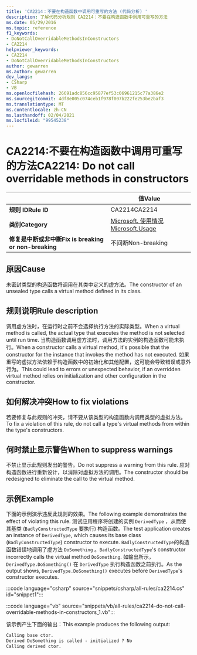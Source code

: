 ```yaml
---
title: 'CA2214：不要在构造函数中调用可重写的方法 (代码分析) '
description: 了解代码分析规则 CA2214：不要在构造函数中调用可重写的方法
ms.date: 05/29/2016
ms.topic: reference
f1_keywords:
- DoNotCallOverridableMethodsInConstructors
- CA2214
helpviewer_keywords:
- CA2214
- DoNotCallOverridableMethodsInConstructors
author: gewarren
ms.author: gewarren
dev_langs:
- CSharp
- VB
ms.openlocfilehash: 26691adc856cc95877ef53c06961215c77a386e2
ms.sourcegitcommit: 4df8e005c074ceb1f978f007b222fe253be2baf3
ms.translationtype: MT
ms.contentlocale: zh-CN
ms.lasthandoff: 02/04/2021
ms.locfileid: "99545238"
---
```

# <a name="ca2214-do-not-call-overridable-methods-in-constructors"></a><span data-ttu-id="aadef-103">CA2214:不要在构造函数中调用可重写的方法</span><span class="sxs-lookup"><span data-stu-id="aadef-103">CA2214: Do not call overridable methods in constructors</span></span>

| | <span data-ttu-id="aadef-104">值</span><span class="sxs-lookup"><span data-stu-id="aadef-104">Value</span></span> |
|-|-|
| <span data-ttu-id="aadef-105">**规则 ID**</span><span class="sxs-lookup"><span data-stu-id="aadef-105">**Rule ID**</span></span> |<span data-ttu-id="aadef-106">CA2214</span><span class="sxs-lookup"><span data-stu-id="aadef-106">CA2214</span></span>|
| <span data-ttu-id="aadef-107">**类别**</span><span class="sxs-lookup"><span data-stu-id="aadef-107">**Category**</span></span> |[<span data-ttu-id="aadef-108">Microsoft. 使用情况</span><span class="sxs-lookup"><span data-stu-id="aadef-108">Microsoft.Usage</span></span>](usage-warnings.md)|
| <span data-ttu-id="aadef-109">**修复是中断或非中断**</span><span class="sxs-lookup"><span data-stu-id="aadef-109">**Fix is breaking or non-breaking**</span></span> |<span data-ttu-id="aadef-110">不间断</span><span class="sxs-lookup"><span data-stu-id="aadef-110">Non-breaking</span></span>|

## <a name="cause"></a><span data-ttu-id="aadef-111">原因</span><span class="sxs-lookup"><span data-stu-id="aadef-111">Cause</span></span>

<span data-ttu-id="aadef-112">未密封类型的构造函数将调用在其类中定义的虚方法。</span><span class="sxs-lookup"><span data-stu-id="aadef-112">The constructor of an unsealed type calls a virtual method defined in its class.</span></span>

## <a name="rule-description"></a><span data-ttu-id="aadef-113">规则说明</span><span class="sxs-lookup"><span data-stu-id="aadef-113">Rule description</span></span>

<span data-ttu-id="aadef-114">调用虚方法时，在运行时之前不会选择执行方法的实际类型。</span><span class="sxs-lookup"><span data-stu-id="aadef-114">When a virtual method is called, the actual type that executes the method is not selected until run time.</span></span> <span data-ttu-id="aadef-115">当构造函数调用虚方法时，调用方法的实例的构造函数可能未执行。</span><span class="sxs-lookup"><span data-stu-id="aadef-115">When a constructor calls a virtual method, it's possible that the constructor for the instance that invokes the method has not executed.</span></span> <span data-ttu-id="aadef-116">如果重写的虚拟方法依赖于构造函数中的初始化和其他配置，这可能会导致错误或意外行为。</span><span class="sxs-lookup"><span data-stu-id="aadef-116">This could lead to errors or unexpected behavior, if an overridden virtual method relies on initialization and other configuration in the constructor.</span></span>

## <a name="how-to-fix-violations"></a><span data-ttu-id="aadef-117">如何解决冲突</span><span class="sxs-lookup"><span data-stu-id="aadef-117">How to fix violations</span></span>

<span data-ttu-id="aadef-118">若要修复与此规则的冲突，请不要从该类型的构造函数内调用类型的虚拟方法。</span><span class="sxs-lookup"><span data-stu-id="aadef-118">To fix a violation of this rule, do not call a type's virtual methods from within the type's constructors.</span></span>

## <a name="when-to-suppress-warnings"></a><span data-ttu-id="aadef-119">何时禁止显示警告</span><span class="sxs-lookup"><span data-stu-id="aadef-119">When to suppress warnings</span></span>

<span data-ttu-id="aadef-120">不禁止显示此规则发出的警告。</span><span class="sxs-lookup"><span data-stu-id="aadef-120">Do not suppress a warning from this rule.</span></span> <span data-ttu-id="aadef-121">应对构造函数进行重新设计，以消除对虚拟方法的调用。</span><span class="sxs-lookup"><span data-stu-id="aadef-121">The constructor should be redesigned to eliminate the call to the virtual method.</span></span>

## <a name="example"></a><span data-ttu-id="aadef-122">示例</span><span class="sxs-lookup"><span data-stu-id="aadef-122">Example</span></span>

<span data-ttu-id="aadef-123">下面的示例演示违反此规则的效果。</span><span class="sxs-lookup"><span data-stu-id="aadef-123">The following example demonstrates the effect of violating this rule.</span></span> <span data-ttu-id="aadef-124">测试应用程序将创建的实例 `DerivedType` ，从而使其基类 (`BadlyConstructedType` 要执行) 构造函数。</span><span class="sxs-lookup"><span data-stu-id="aadef-124">The test application creates an instance of `DerivedType`, which causes its base class (`BadlyConstructedType`) constructor to execute.</span></span> <span data-ttu-id="aadef-125">`BadlyConstructedType`的构造函数错误地调用了虚方法 `DoSomething` 。</span><span class="sxs-lookup"><span data-stu-id="aadef-125">`BadlyConstructedType`'s constructor incorrectly calls the virtual method `DoSomething`.</span></span> <span data-ttu-id="aadef-126">如输出所示， `DerivedType.DoSomething()` 在 `DerivedType` 执行构造函数之前执行。</span><span class="sxs-lookup"><span data-stu-id="aadef-126">As the output shows, `DerivedType.DoSomething()` executes before `DerivedType`'s constructor executes.</span></span>

:::code language="csharp" source="snippets/csharp/all-rules/ca2214.cs" id="snippet1":::

:::code language="vb" source="snippets/vb/all-rules/ca2214-do-not-call-overridable-methods-in-constructors_1.vb":::

<span data-ttu-id="aadef-127">该示例产生下面的输出：</span><span class="sxs-lookup"><span data-stu-id="aadef-127">This example produces the following output:</span></span>

```txt
Calling base ctor.
Derived DoSomething is called - initialized ? No
Calling derived ctor.
```

